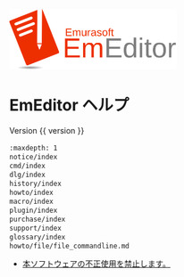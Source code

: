 [<img src="_static/logo-minified.svg" width="300">](https://www.emeditor.com/)

# EmEditor ヘルプ

Version {{ version }}

```{toctree}
:maxdepth: 1
notice/index
cmd/index
dlg/index
history/index
howto/index
macro/index
plugin/index
purchase/index
support/index
glossary/index
howto/file/file_commandline.md
```

- [本ソフトウェアの不正使用を禁止します。](notice/illegal_usage)